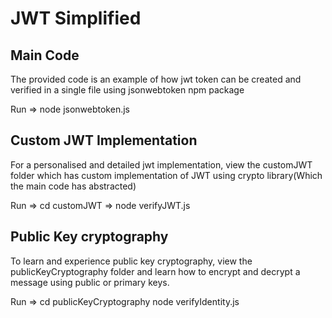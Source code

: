 # JWT Simplified

## Main Code

The provided code is an example of how jwt token can be created and verified in a single file using jsonwebtoken npm package

Run => node jsonwebtoken.js 

## Custom JWT Implementation

For a personalised and detailed jwt implementation, view the customJWT folder which has custom implementation of JWT using crypto library(Which the main code has abstracted)

Run => cd customJWT
    => node verifyJWT.js


## Public Key cryptography 

To learn and experience public key cryptography, view the publicKeyCryptography folder and learn how to encrypt and decrypt a message using public or primary keys.

Run => cd publicKeyCryptography
       node verifyIdentity.js